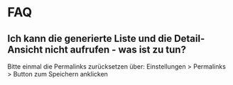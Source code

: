 # FAQ

## Ich kann die generierte Liste und die Detail-Ansicht nicht aufrufen - was ist zu tun?

Bitte einmal die Permalinks zurücksetzen über:
Einstellungen > Permalinks > Button zum Speichern anklicken